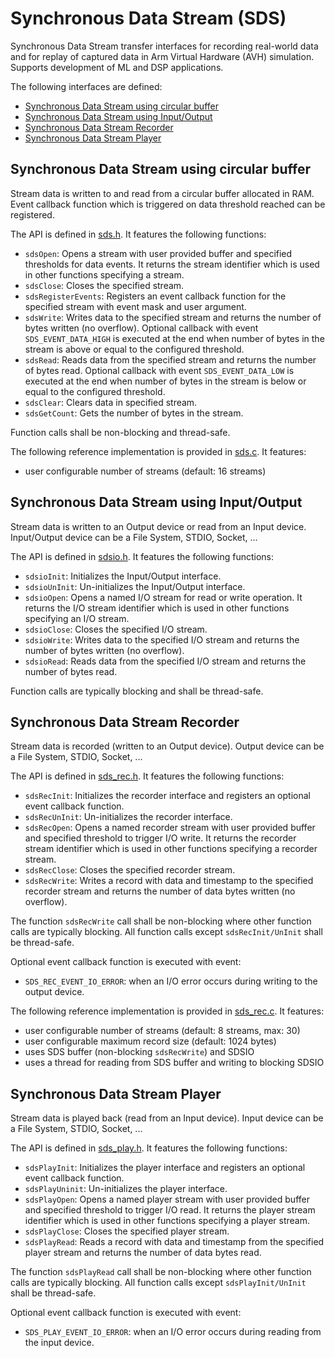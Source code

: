 # Synchronous Data Stream (SDS)

Synchronous Data Stream transfer interfaces for recording real-world data and 
for replay of captured data in Arm Virtual Hardware (AVH) simulation. 
Supports development of ML and DSP applications.

The following interfaces are defined:
- [Synchronous Data Stream using circular buffer](#synchronous-data-stream-using-circular-buffer)
- [Synchronous Data Stream using Input/Output](#synchronous-data-stream-using-inputoutput)
- [Synchronous Data Stream Recorder](#synchronous-data-stream-recorder)
- [Synchronous Data Stream Player](#synchronous-data-stream-player)

## Synchronous Data Stream using circular buffer

Stream data is written to and read from a circular buffer allocated in RAM. Event callback function 
which is triggered on data threshold reached can be registered.  

The API is defined in [sds.h](include/sds.h). It features the following functions:
- `sdsOpen`: Opens a stream with user provided buffer and specified thresholds for data events. 
  It returns the stream identifier which is used in other functions specifying a stream.
- `sdsClose`: Closes the specified stream.
- `sdsRegisterEvents`: Registers an event callback function for the specified stream 
   with event mask and user argument.
- `sdsWrite`: Writes data to the specified stream and returns the number of bytes written (no overflow). 
  Optional callback with event `SDS_EVENT_DATA_HIGH` is executed at the end when number of bytes 
  in the stream is above or equal to the configured threshold.
- `sdsRead`: Reads data from the specified stream and returns the number of bytes read. 
  Optional callback with event `SDS_EVENT_DATA_LOW` is executed at the end when number of bytes 
  in the stream is below or equal to the configured threshold.
- `sdsClear`: Clears data in specified stream.
- `sdsGetCount`: Gets the number of bytes in the stream.

Function calls shall be non-blocking and thread-safe.

The following reference implementation is provided in [sds.c](source/sds.c). It features:
- user configurable number of streams (default: 16 streams)

## Synchronous Data Stream using Input/Output

Stream data is written to an Output device or read from an Input device. Input/Output device
can be a File System, STDIO, Socket, ...  

The API is defined in [sdsio.h](include/sdsio.h). It features the following functions:
- `sdsioInit`: Initializes the Input/Output interface.
- `sdsioUnInit`: Un-initializes the Input/Output interface.
- `sdsioOpen`: Opens a named I/O stream for read or write operation. 
  It returns the I/O stream identifier which is used in other functions specifying an I/O stream.
- `sdsioClose`: Closes the specified I/O stream.
- `sdsioWrite`: Writes data to the specified I/O stream and returns the number of bytes written (no overflow).
- `sdsioRead`: Reads data from the specified I/O stream and returns the number of bytes read.

Function calls are typically blocking and shall be thread-safe.

## Synchronous Data Stream Recorder

Stream data is recorded (written to an Output device). 
Output device can be a File System, STDIO, Socket, ...  

The API is defined in [sds_rec.h](include/sds_rec.h). It features the following functions:
- `sdsRecInit`: Initializes the recorder interface and registers an optional event callback function.
- `sdsRecUnInit`: Un-initializes the recorder interface.
- `sdsRecOpen`: Opens a named recorder stream with user provided buffer and specified threshold to trigger I/O write. 
  It returns the recorder stream identifier which is used in other functions specifying a recorder stream.
- `sdsRecClose`: Closes the specified recorder stream.
- `sdsRecWrite`: Writes a record with data and timestamp to the specified recorder stream 
  and returns the number of data bytes written (no overflow).

The function `sdsRecWrite` call shall be non-blocking where other function calls are typically blocking. 
All function calls except `sdsRecInit/UnInit` shall be thread-safe.

Optional event callback function is executed with event:
- `SDS_REC_EVENT_IO_ERROR`: when an I/O error occurs during writing to the output device.

The following reference implementation is provided in [sds_rec.c](source/sds_rec.c). It features:
- user configurable number of streams (default: 8 streams, max: 30)
- user configurable maximum record size (default: 1024 bytes)
- uses SDS buffer (non-blocking `sdsRecWrite`) and SDSIO
- uses a thread for reading from SDS buffer and writing to blocking SDSIO

## Synchronous Data Stream Player

Stream data is played back (read from an Input device). 
Input device can be a File System, STDIO, Socket, ...  

The API is defined in [sds_play.h](include/sds_play.h). It features the following functions:
- `sdsPlayInit`: Initializes the player interface and registers an optional event callback function.
- `sdsPlayUninit`: Un-initializes the player interface.
- `sdsPlayOpen`: Opens a named player stream with user provided buffer and specified threshold to trigger I/O read. 
  It returns the player stream identifier which is used in other functions specifying a player stream.
- `sdsPlayClose`: Closes the specified player stream.
- `sdsPlayRead`: Reads a record with data and timestamp from the specified player stream 
  and returns the number of data bytes read.

The function `sdsPlayRead` call shall be non-blocking where other function calls are typically blocking. 
All function calls except `sdsPlayInit/UnInit` shall be thread-safe.

Optional event callback function is executed with event:
- `SDS_PLAY_EVENT_IO_ERROR`: when an I/O error occurs during reading from the input device. 
